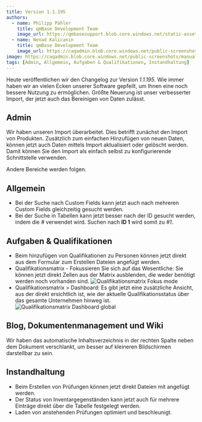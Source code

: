 ```yaml
---
title: Version 1.1.195
authors:
  - name: Philipp Pähler
    title: qmBase Development Team
    image_url: https://qmbasesupport.blob.core.windows.net/static-assets/img/persons/paehler_round.png
  - name: Nenad Kalicanin
    title: qmBase Development Team
    image_url: https://caqadmin.blob.core.windows.net/public-screenshots/manual-screenshots/nenad-profilePicture.jpg
image: https://caqadmin.blob.core.windows.net/public-screenshots/manual-screenshots/Screenshot2023-08-16Startpage_tabs.png
tags: [Admin, Allgemein, Aufgaben & Qualifikationen, Instandhaltung]
---
```


Heute veröffentlichen wir den Changelog zur Version _1.1.195_. Wie immer haben wir an vielen Ecken unserer Software gepfeilt, um Ihnen eine noch bessere Nutzung zu ermöglichen.
Größte Neuerung ist unser verbesserter Import, der jetzt auch das Bereinigen von Daten zulässt.

<!--truncate-->

## Admin

Wir haben unseren Import überarbeitet. Dies betrifft zunächst den Import von Produkten.
Zusätzlich zum einfachen Hinzufügen von neuen Daten, können jetzt auch Daten mittels Import aktualisiert oder gelöscht werden.
Damit können Sie den Import als einfach selbst zu konfigurierende Schnittstelle verwenden.

Andere Bereiche werden folgen.

## Allgemein

- Bei der Suche nach Custom Fields kann jetzt auch nach mehreren Custom Fields gleichzeitig gesucht werden.
- Bei der Suche in Tabellen kann jetzt besser nach der ID gesucht werden, indem die _#_ verwendet wird. Suchen nach **ID 1** wird somit zu _#1_.

## Aufgaben & Qualifikationen

- Beim hinzufügen von Qualifikationen zu Personen können jetzt direkt aus dem Formular zum Erstellen Dateien angefügt werden.
- Qualifikationsmatrix - Fokussieren Sie sich auf das Wesentliche: Sie können jetzt direkt Zellen aus der Matrix ausblenden, die weder benötigt werden noch vorhanden sind.
  ![Qualifikationsmatrix Fokus mode](https://caqadmin.blob.core.windows.net/public-screenshots/manual-screenshots/Screenshot%202023-09-11%20QualificationMatrixFocus.png)
- Qualifikationsmatrix > Dashboard: Es gibt jetzt eine zusätzliche Ansicht, aus der direkt ersichtlich ist, wie der aktuelle Qualifikationsstatus über das gesamte Unternehmen hinweg ist.
  ![Qualifikationsmatrix Dashboard global](https://caqadmin.blob.core.windows.net/public-screenshots/manual-screenshots/Screenshot%202023-09-11%20qualificationDashboardUngrouped.png)

## Blog, Dokumentenmanagement und Wiki

Wir haben das automatische Inhaltsverzeichnis in der rechten Spalte neben dem Dokument verschlankt, um besser auf kleineren Bildschirmen darstellbar zu sein.

## Instandhaltung

- Beim Erstellen von Prüfungen können jetzt direkt Dateien mit angefügt werden.
- Der Status von Inventargegenständen kann jetzt auch für mehrere Einträge direkt über die Tabelle festgelegt werden.
- Laden von anstehenden Prüfungen optimiert und beschleunigt.

